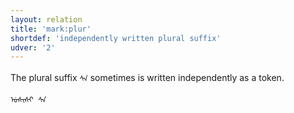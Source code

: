 ```yaml
---
layout: relation
title: 'mark:plur'
shortdef: 'independently written plural suffix'
udver: '2'
---
```


The plural suffix `ᠰᠠ` sometimes is written independently as a token. 

~~~sdparse
ᡠᠰᡞᠰᡞ ᠰᠠ



~~~
